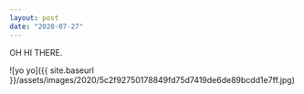 ```yaml
---
layout: post
date: "2020-07-27"
---
```


OH HI THERE.

![yo yo]({{ site.baseurl }}/assets/images/2020/5c2f92750178849fd75d7419de6de89bcdd1e7ff.jpg)
